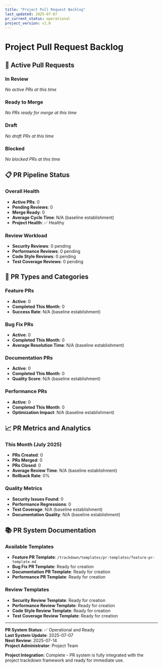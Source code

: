 ```yaml
---
title: "Project Pull Request Backlog"
last_updated: 2025-07-07
pr_current_status: operational
project_version: v1.0
---
```


# Project Pull Request Backlog

## 🎯 Active Pull Requests

### In Review
*No active PRs at this time*

### Ready to Merge
*No PRs ready for merge at this time*

### Draft
*No draft PRs at this time*

### Blocked
*No blocked PRs at this time*

## 📋 PR Pipeline Status

### Overall Health
- **Active PRs**: 0
- **Pending Reviews**: 0
- **Merge Ready**: 0
- **Average Cycle Time**: N/A (baseline establishment)
- **Project Health**: ✅ Healthy

### Review Workload
- **Security Reviews**: 0 pending
- **Performance Reviews**: 0 pending
- **Code Style Reviews**: 0 pending
- **Test Coverage Reviews**: 0 pending

## 🚀 PR Types and Categories

### Feature PRs
- **Active**: 0
- **Completed This Month**: 0
- **Success Rate**: N/A (baseline establishment)

### Bug Fix PRs
- **Active**: 0
- **Completed This Month**: 0
- **Average Resolution Time**: N/A (baseline establishment)

### Documentation PRs
- **Active**: 0
- **Completed This Month**: 0
- **Quality Score**: N/A (baseline establishment)

### Performance PRs
- **Active**: 0
- **Completed This Month**: 0
- **Optimization Impact**: N/A (baseline establishment)

## 📈 PR Metrics and Analytics

### This Month (July 2025)
- **PRs Created**: 0
- **PRs Merged**: 0
- **PRs Closed**: 0
- **Average Review Time**: N/A (baseline establishment)
- **Rollback Rate**: 0%

### Quality Metrics
- **Security Issues Found**: 0
- **Performance Regressions**: 0
- **Test Coverage**: N/A (baseline establishment)
- **Documentation Quality**: N/A (baseline establishment)

## 📚 PR System Documentation

### Available Templates
- **Feature PR Template**: `/trackdown/templates/pr-templates/feature-pr-template.md`
- **Bug Fix PR Template**: Ready for creation
- **Documentation PR Template**: Ready for creation
- **Performance PR Template**: Ready for creation

### Review Templates
- **Security Review Template**: Ready for creation
- **Performance Review Template**: Ready for creation
- **Code Style Review Template**: Ready for creation
- **Test Coverage Review Template**: Ready for creation

---

**PR System Status**: ✅ Operational and Ready  
**Last System Update**: 2025-07-07  
**Next Review**: 2025-07-14  
**Project Administrator**: Project Team

**Project Integration**: Complete - PR system is fully integrated with the project trackdown framework and ready for immediate use.
